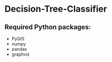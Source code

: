 # Decision-Tree-Classifier
## Required Python packages:
  * PyQt5
  * numpy
  * pandas
  * graphviz
  
